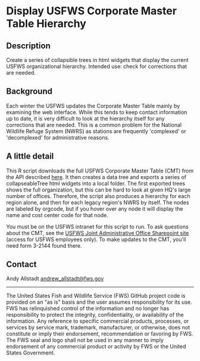 # Display USFWS Corporate Master Table Hierarchy

## Description
Create a series of collapsible trees in html widgets that display the current USFWS organizational hierarchy. Intended use: check for corrections that are needed.

## Background
Each winter the USFWS updates the Corporate Master Table mainly by examining the web interface. While this tends to keep contact information up to date, it is very difficult to look at the hierarchy itself for any corrections that are needed. This is a common problem for the National Wildlife Refuge System (NWRS) as stations are frequently 'complexed' or 'decomplexed' for administrative reasons.

   

## A little detail
This R script downloads the full USFWS Corporate Master Table (CMT) from the API described [here](https://intranet.fws.gov/cmt/HelpFiles/14_Web_Services.htm). It then creates a data tree and exports a series of collapseableTree html widgets into a local folder. The first exported trees shows the full organization, but this can be hard to look at given HQ's large number of offices. Therefore, the script also produces a hierarchy for each region alone, and then for each legacy region's NWRS by itself. The nodes are labeled by orgcode, but if you hover over any node it will display the name and cost center code for that node.

You must be on the USFWS intranet for this script to run. To ask questions about the CMT, see the [USFWS Joint Administrative Office Sharepoint site](https://doimspp.sharepoint.com/sites/fws-FF10G23500/SitePages/Financial-Systems-Contacts.aspx) (access for USFWS employees only). To make updates to the CMT, you'll need form 3-2144 found there.

## Contact
Andy Allstadt <andrew_allstadt@fws.gov>
_____________________________

The United States Fish and Wildlife Service (FWS) GitHub project code is provided on 
an "as is" basis and the user assumes responsibility for its use. FWS has relinquished 
control of the information and no longer has responsibility to protect the integrity, 
confidentiality, or availability of the information. Any reference to specific 
commercial products, processes, or services by service mark, trademark, manufacturer, 
or otherwise, does not constitute or imply their endorsement, recommendation or 
favoring by FWS. The FWS seal and logo shall not be used in any manner to imply 
endorsement of any commercial product or activity by FWS or the United States 
Government.
